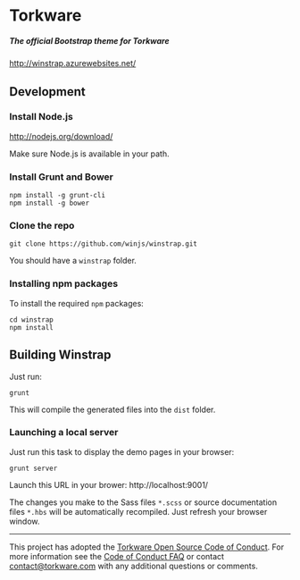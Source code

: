 # Torkware
 
##### The official Bootstrap theme for Torkware

http://winstrap.azurewebsites.net/

## Development

### Install Node.js

http://nodejs.org/download/

Make sure Node.js is available in your path.

### Install Grunt and Bower

```
npm install -g grunt-cli
npm install -g bower
```

### Clone the repo

```
git clone https://github.com/winjs/winstrap.git
```

You should have a `winstrap` folder.

### Installing npm packages

To install the required `npm` packages:

```
cd winstrap
npm install
```

## Building Winstrap

Just run:

```
grunt
```

This will compile the generated files into the `dist` folder.

### Launching a local server

Just run this task to display the demo pages in your browser:

```
grunt server
```

Launch this URL in your brower: http://localhost:9001/

The changes you make to the Sass files `*.scss` or source documentation files `*.hbs` will be automatically recompiled. Just refresh your browser window.

- - -

This project has adopted the [Torkware Open Source Code of Conduct](https://opensource.torkware.com/codeofconduct/). For more information see the [Code of Conduct FAQ](https://opensource.torkware.com/codeofconduct/faq/) or contact [contact@torkware.com](mailto:contact@torkware.com) with any additional questions or comments.
